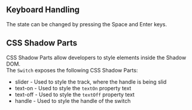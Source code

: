 ## Keyboard Handling

The state can be changed by pressing the Space and Enter keys.

## CSS Shadow Parts

<ui5-link target="_blank" href="https://developer.mozilla.org/en-US/docs/Web/CSS/::part">CSS Shadow Parts</ui5-link> allow developers to style elements inside the Shadow DOM.  
The `Switch` exposes the following CSS Shadow Parts:

- slider - Used to style the track, where the handle is being slid
- text-on - Used to style the `textOn` property text
- text-off - Used to style the `textOff` property text
- handle - Used to style the handle of the switch
